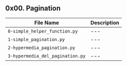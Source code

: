 ## 0x00. Pagination

| File Name | Description     |
| ------------ | ------------    |
| `0-simple_helper_function.py` | --- |
| `1-simple_pagination.py` | --- |
| `2-hypermedia_pagination.py` | --- |
| `3-hypermedia_del_pagination.py` | --- |